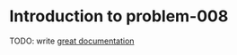 # Introduction to problem-008

TODO: write [great documentation](http://jacobian.org/writing/great-documentation/what-to-write/)
